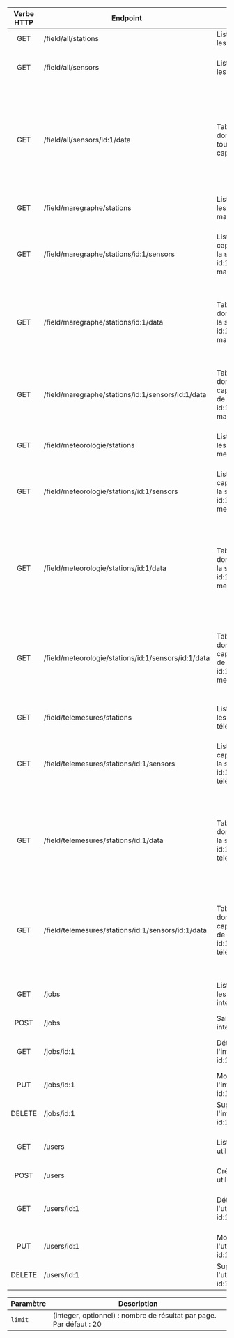 | Verbe HTTP | Endpoint                                            | Action                                                                | Retour                                                                                                 | Paramètres |
| :--------: | --------------------------------------------------- | --------------------------------------------------------------------- | ------------------------------------------------------------------------------------------------------ | ---------- |
|    GET     | /field/all/stations                                 | Liste toutes les stations                                             | Nom de chaque station                                                                                  | `limit`    |
|    GET     | /field/all/sensors                                  | Liste de tout les capteurs                                            | Nom de chaque capteur, type de capteur                                                                                  | `limit`    |
|    GET     | /field/all/sensors/id:1/data                        | Tableau de données de tous les capteurs id:1                          | Nom de chaque capteur associé à sa station, type de capteur, date de la mesure, heure de la mesure, donnée de la mesure, unité de la mesure | `limit`    |
|    GET     | /field/maregraphe/stations                          | Liste toutes les stations marégraphe                                  | Nom de chaque station marégraphe                                                                       |
|    GET     | /field/maregraphe/stations/id:1/sensors             | Liste tout les capteurs de la station id:1 de marégraphe              | Nom de chaque capteur de la station marégraphe, type de capteur                                                         |
|    GET     | /field/maregraphe/stations/id:1/data                | Tableau de données de la station id:1 de marégraphe                   | Nom de la station, noms des capteurs, date de la mesure, heure de la mesure, données de la mesure      | `limit`    |
|    GET     | /field/maregraphe/stations/id:1/sensors/id:1/data   | Tableau de données du capteur id:1 de la station id:1 de marégraphe   | Nom de la station, nom du capteur, date de la mesure, heure de la mesure, donnée de la mesure          | `limit`    |
|    GET     | /field/meteorologie/stations                        | Liste toutes les stations meteorologie                                | Nom de chaque station meteorologie                                                                     |
|    GET     | /field/meteorologie/stations/id:1/sensors           | Liste tout les capteurs de la station id:1 de meteorologie            | Nom de chaque capteur de la station meteorologie, type de capteur                                                       |
|    GET     | /field/meteorologie/stations/id:1/data              | Tableau de données de la station id:1 de meteorologie                 | Nom de la station, nom des capteurs, type de capteur, date de la mesure, heure de la mesure, données de la mesure       | `limit`    |
|    GET     | /field/meteorologie/stations/id:1/sensors/id:1/data | Tableau de données du capteur id:1 de la station id:1 de meteorologie | Nom de la station, nom du capteur, type de capteur, date de la mesure, heure de la mesure, donnée de la mesure          | `limit`    |
|    GET     | /field/telemesures/stations                         | Liste toutes les stations télémesures                                 | Nom de chaque station télémesures                                                                      |
|    GET     | /field/telemesures/stations/id:1/sensors            | Liste tout les capteurs de la station id:1 de télémesures             | Nom de chaque capteur de la station télémesures, type de capteur                                                        |
|    GET     | /field/telemesures/stations/id:1/data               | Tableau de données de la station id:1 de telemesures                  | Nom de la station, nom des capteurs, type de capteur, date de la mesure, heure de la mesure, données de la mesure      | `limit`    |
|    GET     | /field/telemesures/stations/id:1/sensors/id:1/data  | Tableau de données du capteur id:1 de la station id:1 de télémesures  | Nom de la station, nom du capteur, type de capteur, date de la mesure, heure de la mesure, donnée de la mesure          | `limit`    |
|    GET     | /jobs                                               | Liste toutes les interventions                                        | Numéro et titre de chaque intervention                                                                 | `limit`    |
|    POST    | /jobs                                               | Saisir une intervention                                               |                                                                                                        |
|    GET     | /jobs/id:1                                          | Détails de l'intervention id:1                                        | Numéro, titre, date, heure, contenu de l'intervention                                                  |
|    PUT     | /jobs/id:1                                          | Modifier l'intervention id:1                                          |                                                                                                        |
|   DELETE   | /jobs/id:1                                          | Supprimer l'intervention id:1                                         |                                                                                                        |
|    GET     | /users                                              | Liste tout les utilisateurs                                           | Nom, prénom, rang de chaque utilisateur                                                                |
|    POST    | /users                                              | Créer un utilisateur                                                  |                                                                                                        |
|    GET     | /users/id:1                                         | Détail de l'utilisateur id:1                                          | Nom, prénom, rang, nombre d'interventions créées de l'utilisateur                                      |
|    PUT     | /users/id:1                                         | Modifier l'utilisateur id:1                                           |                                                                                                        |
|   DELETE   | /users/id:1                                         | Supprimer l'utilisateur id:1                                          |                                                                                                        |

| Paramètre | Description                                                         |
| --------- | ------------------------------------------------------------------- |
| `limit`   | (integer, optionnel) : nombre de résultat par page. Par défaut : 20 |
